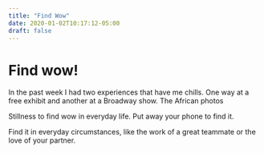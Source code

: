 ```yaml
---
title: "Find Wow"
date: 2020-01-02T10:17:12-05:00
draft: false
---
```


# Find wow!

In the past week I had two experiences that have me chills. One way at a free exhibit and another at a Broadway show. The African photos

Stillness to find wow in everyday life. Put away your phone to find it.

Find it in everyday circumstances, like the work of a great teammate or the love of your partner.
